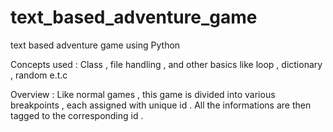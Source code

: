 # text_based_adventure_game
text based adventure game using Python

Concepts used : 
  Class , file handling , and other basics like loop , dictionary , random e.t.c
  
Overview : 
  Like normal games , this game is divided into various breakpoints , each assigned with unique id . All the informations are then
  tagged to the corresponding id . 
